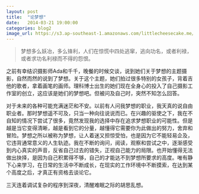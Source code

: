 ```yaml
---
layout: post
title:  "论梦想"
date:   2014-03-21 19:00:00
categories: blog2
image_url: https://s3.ap-southeast-1.amazonaws.com/littlecheesecake.me/blog-post/blog2/archive/16905648668_ba356edcf6_b.jpg
---
```


>梦想多么妖冶，多么锋利，人们在惊慌中四处逃窜，逃向功名，或者利禄，或者求功名利禄而不得的怨恨。

之前有幸结识摄影师Ada和千千，晚餐的时候交谈，说到她们关于梦想的主题摄影，自然而然的说到了梦想。关于这个主题，她们拍过很多特别的女孩子，背着吉他的歌者，拿着画笔的画师。理科博士出生的她们现在全身心的投入了自己摄影工作室的创立，这应该是她们的梦想吧。但被问及自己时，突然不知怎么回答。

对于未来的各种可能充满迷茫和不安。以前有人问我梦想的职业，我天真的说自由职业者。那时梦想遥不可及，只当一种向往说说而已。在兴趣的驱使之下，我在不自知的情况下尝试了很多，竟然发现我的选择中存在追求梦想职业的可能性。但是越是当它变得清晰，越是看到它的分量，越懂得它需要你为此做出的努力，舍弃和冒险。梦想之所以被称为梦想，让人着迷又担惊受怕，也是因为它不能轻易企及，它违背通常意义的人生轨迹。我在不断的询问，阅读，观察和尝试之中，逐渐感受到内心真实的声音，反省自己过去的错失，正视自己能力的局限。也开始懂得无法做出抉择，是因为自己积累得不够，自己的才能达不到梦想所要求的高度。唯有静下心来学习，在日常的生活中不断成长，在现实的工作环境中不断摸索，在达到某个高度之后，才真正有资格去谈论它。

三天连着调试复杂的程序到深夜，清醒难眠之际的胡思乱想。